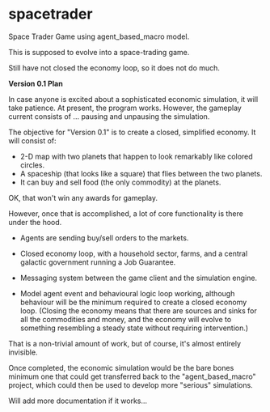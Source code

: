 # spacetrader
Space Trader Game using agent_based_macro model.

This is supposed to evolve into a space-trading game. 

Still have not closed the economy loop, so it does not do much.

**Version 0.1 Plan**

In case anyone is excited about a sophisticated economic simulation, it will take patience.
At present, the program works. However, the gameplay current consists of ... pausing and
unpausing the simulation.

The objective for "Version 0.1" is to create a closed, simplified economy. It will
consist of:

- 2-D map with two planets that happen to look remarkably like colored circles.
- A spaceship (that looks like a square) that flies between the two planets.
- It can buy and sell food (the only commodity) at the planets. 

OK, that won't win any awards for gameplay.

However, once that is accomplished, a lot of core functionality is there under the hood.

- Agents are sending buy/sell orders to the markets.
- Closed economy loop, with a household sector, farms, and a central galactic 
government running a Job Guarantee.
  
- Messaging system between the game client and the simulation engine.
- Model agent event and behavioural logic loop working, although behaviour will be the 
minimum required to create a closed economy loop. (Closing the economy means that
  there are sources and sinks for all the commodities and money, and the economy
  will evolve to something resembling a steady state without requiring intervention.)

That is a non-trivial amount of work, but of course, it's almost entirely invisible.

Once completed, the economic simulation would be the bare bones minimum one that could
get transferred back to the "agent_based_macro" project, which could then be used
to develop more "serious" simulations.

Will add more documentation if it works...
